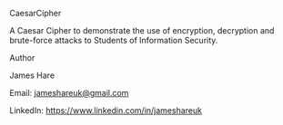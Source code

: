 CaesarCipher

A Caesar Cipher to demonstrate the use of encryption, decryption and brute-force attacks to Students of Information Security.

Author

James Hare

Email: jameshareuk@gmail.com

LinkedIn: https://www.linkedin.com/in/jameshareuk
